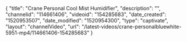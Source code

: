 {
    "title": "Crane Personal Cool Mist Humidifier",
    "description": "",
    "channelid": "114661406",
    "videoid": "154285683",
    "date_created": "1520953507",
    "date_modified": "1520954300",
    "type": "captivate",
    "layout": "channelVideo",
    "url": "\/latest-videos\/crane-personalbluewhite-5951-mp4\/114661406-154285683"
}